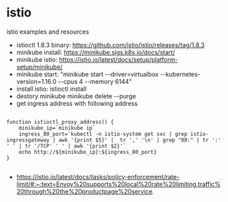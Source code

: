 # istio
istio examples and resources

* istioctl 1.8.3 binary: https://github.com/istio/istio/releases/tag/1.8.3
* minikube install:  https://minikube.sigs.k8s.io/docs/start/
* minikube istio: https://istio.io/latest/docs/setup/platform-setup/minikube/
* minikube start:  "minikube start --driver=virtualbox --kubernetes-version=1.16.0 --cpus 4 --memory 6144"
* install istio:  istioctl install
* destory minikube minikube delete --purge
* get ingress address with following address
```

function istioctl_proxy_address() {
    minikube_ip=`minikube ip`
    ingress_80_port=`kubectl -n istio-system get svc | grep istio-ingressgateway | awk '{print $5}' |  tr ',' '\n' | grep "80:" | tr ':' ' ' | tr '/TCP' ' ' | awk '{print $2}'`
    echo http://${minikube_ip}:${ingress_80_port}
}
 
```
* https://istio.io/latest/docs/tasks/policy-enforcement/rate-limit/#:~:text=Envoy%20supports%20local%20rate%20limiting,traffic%20through%20the%20productpage%20service.